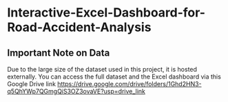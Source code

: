 # Interactive-Excel-Dashboard-for-Road-Accident-Analysis

## Important Note on Data
Due to the large size of the dataset used in this project, it is hosted externally. You can access the full dataset and the Excel dashboard via this Google Drive link https://drive.google.com/drive/folders/1Ghd2HN3-q5QhYWp7QGmgQiS3OZ3ovaVE?usp=drive_link
